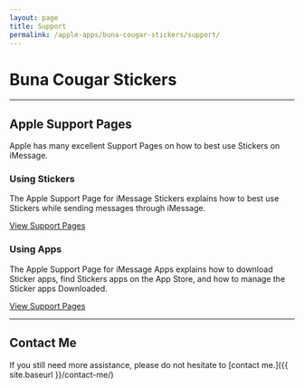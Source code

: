 ```yaml
---
layout: page
title: Support
permalink: /apple-apps/buna-cougar-stickers/support/
---
```


# Buna Cougar Stickers

-----------------

## Apple Support Pages

Apple has many excellent Support Pages on how to best use Stickers on iMessage.

### Using Stickers

The Apple Support Page for iMessage Stickers explains how to best use Stickers while sending messages through iMessage.

[View Support Pages](https://support.apple.com/en-us/HT208479)

### Using Apps

The Apple Support Page for iMessage Apps explains how to download Sticker apps, find Stickers apps on the App Store, and how to manage the Sticker apps Downloaded.

[View Support Pages](https://support.apple.com/en-us/HT206906)

-----------------

## Contact Me

If you still need more assistance, please do not hesitate to [contact me.]({{ site.baseurl }}/contact-me/)

